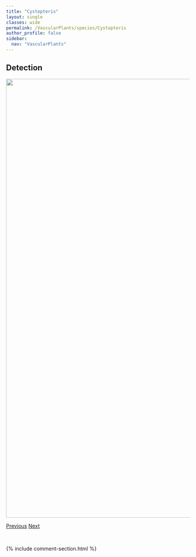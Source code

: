 ```yaml
---
title: "Cystopteris"
layout: single
classes: wide
permalink: /VascularPlants/species/Cystopteris
author_profile: false
sidebar:
  nav: "VascularPlants"
---
```


<h2>Detection</h2>

<a href="https://drive.google.com/uc?export=view&id=1fLQsc-FfNHJ2qpwKjvpU4DJxu82in8mF">
<img src="https://drive.google.com/uc?export=view&id=1fLQsc-FfNHJ2qpwKjvpU4DJxu82in8mF" height = "1200" width = "800">
</a>


<a href="/DevelopmentWebsite/VascularPlants/species/CypripediumPasserinum" class="pagination--pager" title="Cypripedium passerinum">Previous</a> <a href="/DevelopmentWebsite/VascularPlants/species/CystopterisFragilis" class="pagination--pager" title="Cystopteris fragilis">Next</a>

<p>&nbsp;</p>

{% include comment-section.html %}

